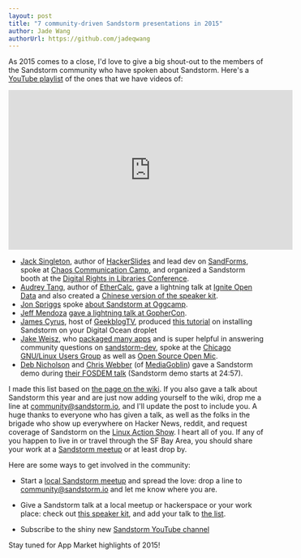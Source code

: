 ```yaml
---
layout: post
title: "7 community-driven Sandstorm presentations in 2015"
author: Jade Wang
authorUrl: https://github.com/jadeqwang
---
```


As 2015 comes to a close, I'd love to give a big shout-out to the members of the Sandstorm community who have spoken about Sandstorm. Here's a [YouTube playlist](https://www.youtube.com/watch?v=i0oZ1J2hrbU&list=PLUYHhtn-w7dMbvD_big0_qrfumPBIQZR6) of the ones that we have videos of:

<iframe width="560" height="315" src="https://www.youtube.com/embed/i0oZ1J2hrbU?list=PLUYHhtn-w7dMbvD_big0_qrfumPBIQZR6" frameborder="0" allowfullscreen></iframe> 

* [Jack Singleton](https://github.com/jacksingleton), author of [HackerSlides](https://oasis.sandstorm.io/appdemo/7qvcjh7gk0rzdx1s3c8gufd288sesf6vvdt297756xcv4q8xxvhh) and lead dev on [SandForms](https://oasis.sandstorm.io/appdemo/ztxnreej8a0pqn97ccfhuckswjkrmsaavn85n5sgzk30tv2k4y9h), spoke at [Chaos Communication Camp](https://www.youtube.com/watch?v=bsrDm4SkyWQ), and organized a Sandstorm booth at the [Digital Rights in Libraries Conference](https://libraryfreedomproject.org/digital-rights-in-libraries/).
* [Audrey Tang](http://pugs.blogs.com/about.html), author of [EtherCalc](https://oasis.sandstorm.io/appdemo/a0n6hwm32zjsrzes8gnjg734dh6jwt7x83xdgytspe761pe2asw0), gave a lightning talk at [Ignite Open Data](https://www.youtube.com/watch?v=Pgwrp8fuW1k) and also created a [Chinese version of the speaker kit](https://docs.google.com/presentation/d/1-ZVGV6qlQ2cug7Rl_qkSduiFkNLdCbSCuqIcLhd3sA4/edit).
* [Jon Spriggs](https://jon.sprig.gs/blog/) spoke [about Sandstorm at Oggcamp](https://www.youtube.com/watch?v=crZt0qmJiTQ).
* [Jeff Mendoza](https://twitter.com/jeffmendoza) [gave a lightning talk at GopherCon](https://youtu.be/MYJngTwH1Qg).
* [James Cyrus](https://twitter.com/geekblogtv), host of [GeekblogTV](https://www.youtube.com/channel/UCnt2hS-J7T7Zh-S6tn1I3KA), produced [this tutorial](https://www.youtube.com/watch?v=i0oZ1J2hrbU) on installing Sandstorm on your Digital Ocean droplet
* [Jake Weisz](https://twitter.com/ocdtrekkie), who [packaged many apps](https://apps.sandstorm.io/author/Jacob%2520Weisz) and is super helpful in answering community questions on [sandstorm-dev](https://groups.google.com/forum/#!forum/sandstorm-dev), spoke at the [Chicago GNU/Linux Users Group](https://chicagolug.org/tag/jake-weisz.html) as well as [Open Source Open Mic](http://www.meetup.com/Chicago-Open-Source-Open-Mic/events/224632294/).
* [Deb Nicholson](http://mediagoblin.org/news/deb-nicholson-oscon-award.html) and [Chris Webber](http://dustycloud.org/) (of [MediaGoblin](https://apps.sandstorm.io/app/70awyqss6jq2gkz7dwzsnvumzr07256pzdt3hda9acfuxwh6uh7h)) gave a Sandstorm demo during [their FOSDEM talk](http://ftp.osuosl.org/pub/fosdem//2015/devroom-distributions/can_distros_make_the_link%3f_lets_package_the_customizable,_free_software_web_of_the_future!_.mp4) (Sandstorm demo starts at 24:57).
 
I made this list based on [the page on the wiki](https://github.com/sandstorm-io/sandstorm/wiki/Sandstorm-Talks). If you also gave a talk about Sandstorm this year and are just now adding yourself to the wiki, drop me a line at [community@sandstorm.io](mailto:community@sandstorm.io), and I'll update the post to include you. A huge thanks to everyone who has given a talk, as well as the folks in the brigade who show up everywhere on Hacker News, reddit, and request coverage of Sandstorm on the [Linux Action Show](http://www.jupiterbroadcasting.com/90881/thankfully-its-open-source-las-393/). I heart all of you. If any of you happen to live in or travel through the SF Bay Area, you should share your work at a [Sandstorm meetup](http://www.meetup.com/Sandstorm-SF-Bay-Area/) or at least drop by. 

Here are some ways to get involved in the community:

* Start a [local Sandstorm meetup](https://sandstorm.meetup.com) and spread the love: drop a line to [community@sandstorm.io](mailto:community@sandstorm.io) and let me know where you are.

* Give a Sandstorm talk at a local meetup or hackerspace or your work place: check out [this speaker kit](https://github.com/sandstorm-io/sandstorm/wiki/Speaker-Kit-Lightning-Talk), and add your talk to [the list](https://github.com/sandstorm-io/sandstorm/wiki/Sandstorm-Talks).

* Subscribe to the shiny new [Sandstorm YouTube channel](https://www.youtube.com/channel/UC8xKZRW86Fa9W00uAppBXXg)

Stay tuned for App Market highlights of 2015!

